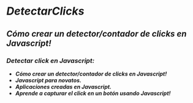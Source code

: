 # **_DetectarClicks_**

## **_Cómo crear un detector/contador de clicks en Javascript!_**

### **_Detectar click en Javascript:_**

- **_Cómo crear un detector/contador de clicks en Javascript!_**
- **_Javascript para novatos._**
- **_Aplicaciones creadas en Javascript._**
- **_Aprende a capturar el click en un botón usando Javascript!_**

